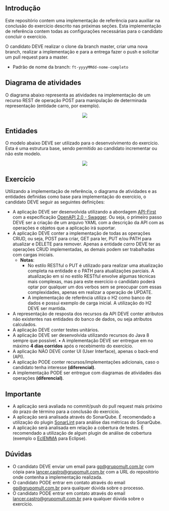 ## Introdução

Este repositório contem uma implementação de referência para auxiliar na conclusão do exercício descrito nas próximas seções. Esta implementação de referência contem todas as configurações necessárias para o candidato concluir o exercício.

O candidato DEVE realizar o clone da branch master, criar uma nova branch, realizar a implementação e para a entrega fazer o push e solicitar um pull request para a master.
- Padrão de nome da branch: `ft-yyyyMMdd-nome-completo`

## Diagrama de atividades

O diagrama abaixo representa as atividades na implementação de um recurso REST de operação POST para manipulação de determinada representação (entidade carro, por exemplo).

<p align="center">
  <img src="https://user-images.githubusercontent.com/33067041/50282525-2b257480-043a-11e9-92a0-243ca77cdfd9.png">
</p>

## Entidades

O modelo abaixo DEVE ser utilizado para o desenvolvimento do exercício. Esta é uma estrutura base, sendo permitido ao candidato incrementar ou não este modelo.

<p align="center">
  <img src="https://user-images.githubusercontent.com/33067041/50282965-958ae480-043b-11e9-8112-7073163aef0d.png">
</p>

## Exercício

Utilizando a implementação de referência, o diagrama de atividades e as entidades definidas como base para implementação do exercício, o candidato DEVE seguir as seguintes definições:

* A aplicação DEVE ser desenvolvida utilizando a abordagem [API-First](https://swagger.io/resources/articles/adopting-an-api-first-approach/) com a especificação [OpenAPI 2.0 - Swagger](https://swagger.io/docs/specification/2-0/what-is-swagger/). Ou seja, o primeiro passo DEVE ser a criação de um arquivo YAML com a descrição da API com as operações e objetos que a aplicação irá suportar.
* A aplicação DEVE conter a implementação de todas as operações CRUD, ou seja, POST para criar, GET para ler, PUT e/ou PATH para atualizar e DELETE para remover. Apenas a entidade _carro_ DEVE ter as operações CRUD implementadas, as demais podem ser trabalhadas com cargas iniciais.
  * **Notas**:
    * No estilo RESTful o PUT é utilizado para realizar uma atualização completa na entidade e o PATH para atualizações parciais. A atualização em si no estilo RESTful envolve algumas técnicas mais complexas, mas para este exercício o candidato poderá optar por qualquer um dos verbos sem se preocupar com essas complexidades, apenas em realizar a operação de UPDATE.
    * A implementação de referência utiliza o H2 como banco de dados e possui exemplo de carga inicial. A utilização do H2 DEVE ser mantida.
* A representação de resposta dos recursos da API DEVE conter atributos não existentes nas entidades do banco de dados, ou seja atributos calculados.
* A aplicação DEVE conter testes unitários.
* A aplicação DEVE ser desenvolvida utilizando recursos do Java 8 sempre que possível.
•	A implementação DEVE ser entregue em no máximo **4 dias corridos** após o recebimento do exercício.
* A aplicação NÃO DEVE conter UI (User Interface), apenas o back-end (API).
* A aplicação PODE conter recursos/implementações adicionais, caso o candidato tenha interesse **(diferencial)**.
* A implementação PODE ser entregue com diagramas de atividades das operações **(diferencial)**.

## Importante

* A aplicação será avaliada no commit/push do pull request mais próximo do prazo de término para a conclusão do exercício.
* A aplicação será analisada através do SonarQube. É recomendado a utilização do plugin [SonarLint](https://www.sonarlint.org/) para análise das métricas do SonarQube.
* A aplicação será analisada em relação a cobertura de testes. É recomendado a utilização de algum plugin de análise de cobertura (exemplo o [EclEMMA](https://www.eclemma.org/) para Eclipse).

## Dúvidas

* O candidato DEVE enviar um email para [gp@grupomult.com.br](mailto:gp@grupomult.com.br) com cópia para [lancer.castro@grupomult.com.br](mailto:lancer.castro@grupomult.com.br) com a URL do repositório onde contenha a implementação realizada.
* O candidato PODE entrar em contato através do email [gp@grupomult.com.br](mailto:gp@grupomult.com.br) para qualquer dúvida sobre o processo.
* O candidato PODE entrar em contato através do email [lancer.castro@grupomult.com.br](mailto:lancer.castro@grupomult.com.br) para qualquer dúvida sobre o exercício.
